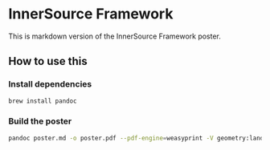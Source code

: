 # InnerSource Framework

This is markdown version of the InnerSource Framework poster.

## How to use this

### Install dependencies

```sh
brew install pandoc
```

### Build the poster

```sh
pandoc poster.md -o poster.pdf --pdf-engine=weasyprint -V geometry:landscape,a4paper,margin=1in
```
